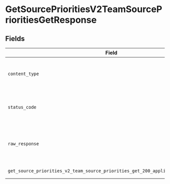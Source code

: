 # GetSourcePrioritiesV2TeamSourcePrioritiesGetResponse


## Fields

| Field                                                                                                                                                             | Type                                                                                                                                                              | Required                                                                                                                                                          | Description                                                                                                                                                       |
| ----------------------------------------------------------------------------------------------------------------------------------------------------------------- | ----------------------------------------------------------------------------------------------------------------------------------------------------------------- | ----------------------------------------------------------------------------------------------------------------------------------------------------------------- | ----------------------------------------------------------------------------------------------------------------------------------------------------------------- |
| `content_type`                                                                                                                                                    | *str*                                                                                                                                                             | :heavy_check_mark:                                                                                                                                                | HTTP response content type for this operation                                                                                                                     |
| `status_code`                                                                                                                                                     | *int*                                                                                                                                                             | :heavy_check_mark:                                                                                                                                                | HTTP response status code for this operation                                                                                                                      |
| `raw_response`                                                                                                                                                    | [requests.Response](https://requests.readthedocs.io/en/latest/api/#requests.Response)                                                                             | :heavy_minus_sign:                                                                                                                                                | Raw HTTP response; suitable for custom response parsing                                                                                                           |
| `get_source_priorities_v2_team_source_priorities_get_200_application_json_objects`                                                                                | list[[GetSourcePrioritiesV2TeamSourcePrioritiesGet200ApplicationJSON](../../models/operations/getsourceprioritiesv2teamsourceprioritiesget200applicationjson.md)] | :heavy_minus_sign:                                                                                                                                                | Successful Response                                                                                                                                               |